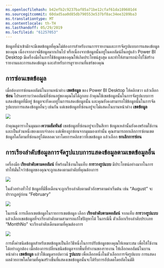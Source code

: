 ```yaml
---
ms.openlocfilehash: b42efb2c9237baf85a71be12cfaf61da189601d4
ms.sourcegitcommit: 60dad5aa0d85db790553e537bf8ac34ee3289ba3
ms.translationtype: MT
ms.contentlocale: th-TH
ms.lasthandoff: 05/29/2019
ms.locfileid: "61257053"
---
```

ข้อมูลที่นำเข้ามักจะมีเขตข้อมูลที่คุณไม่ต้องการสำหรับงานการรายงานและการจัดรูปแบบการแสดงข้อมูลของคุณ เนื่องจากอาจมีข้อมูลมากเกินไป หรือเนื่องจากข้อมูลนั้นอยู่ในคอลัมน์อื่นอยู่แล้ว Power BI Desktop มีเครื่องมือในการใช้ข้อมูลของคุณให้เกิดประโยชน์สูงสุด และทำให้สามารถนำไปใช้สร้างรายงานและการแสดงข้อมูล และสำหรับการดูรายงานที่แชร์ของคุณ

## <a name="hiding-fields"></a>การซ่อนเขตข้อมูล
เมื่อต้องการซ่อนคอลัมน์ในบานหน้าต่าง **เขตข้อมูล** ของ Power BI Desktop ให้คลิกขวา แล้วเลือก **ซ่อน** โปรดทราบว่าคอลัมน์ที่ซ่อนอยู่ของคุณไม่ได้ถูกลบ ถ้าคุณใช้เขตข้อมูลนั้นในการจัดรูปแบบการแสดงข้อมูลที่มีอยู่ ข้อมูลจะยังคงอยู่ในการแสดงข้อมูลนั้น และคุณยังคงสามารถใช้ข้อมูลนั้นในการจัดรูปแบบการแสดงข้อมูลอื่นๆ เช่นกัน แต่เขตข้อมูลที่ซ่อนอยู่จะไม่แสดงในบานหน้าต่าง **เขตข้อมูล**

![](media/2-4-optimize-data-models/2-4_1.png)

ถ้าคุณดูตารางในมุมมอง**ความสัมพันธ์** เขตข้อมูลที่ซ่อนอยู่จะเป็นสีเทา ข้อมูลเหล่านั้นยังคงพร้อมใช้งานและเป็นส่วนหนึ่งของแบบจำลอง แต่เพียงถูกซ่อนจากมุมมองเท่านั้น คุณสามารถยกเลิกการซ่อนเขตข้อมูลใดก็ตามที่ซ่อนอยู่ได้ตลอดเวลาโดยการคลิกขวาที่เขตข้อมูล แล้วเลือก **ยกเลิกการซ่อน**

## <a name="sorting-visualization-data-by-another-field"></a>การเรียงลำดับข้อมูลการจัดรูปแบบการแสดงข้อมูลตามเขตข้อมูลอื่น
เครื่องมือ **เรียงลำดับตามคอลัมน์** ที่พร้อมใช้งานในแท็บ **การวางรูปแบบ** มีประโยชน์อย่างมากในการทำให้มั่นใจว่าข้อมูลของคุณจะถูกแสดงตามลำดับที่คุณต้องการ

![](media/2-4-optimize-data-models/2-4_2.png)

ในตัวอย่างทั่วไป ข้อมูลที่มีชื่อเดือนจะถูกเรียงลำดับตามตัวอักษรตามค่าเริ่มต้น เช่น “August” จะปรากฏอยู่ก่อน “February”

![](media/2-4-optimize-data-models/2-4_3.png)

ในกรณี การเลือกเขตข้อมูลในรายการเขตข้อมูล เลือก **เรียงลำดับตามคอลัมน์** จากแท็บ **การวางรูปแบบ** แล้วเลือกเขตข้อมูลที่จะเรียงลำดับตามสามารถแก้ไขปัญหาได้ ในกรณีนี้ ตัวเลือกเรียงลำดับประเภท “MonthNo” จะเรียงลำดับเดือนตามที่คุณต้องการ

![](media/2-4-optimize-data-models/2-4_4.png)

การตั้งค่าชนิดข้อมูลสำหรับเขตข้อมูลเป็นอีกวิธีหนึ่งในการปรับข้อมูลของคุณให้เหมาะสม เพื่อให้ใช้งานได้อย่างถูกต้อง เมื่อต้องการเปลี่ยนชนิดข้อมูลจากพื้นที่ทำงานของรายงาน ให้เลือกคอลัมน์ในบานหน้าต่าง **เขตข้อมูล** แล้วใช้เมนูดรอปดาวน์ **รูปแบบ** เพื่อเลือกหนึ่งในตัวเลือกการจัดรูปแบบ การแสดงผลด้วยภาพใดก็ตามที่คุณสร้างขึ้นที่แสดงเขตข้อมูลนั้นจะได้รับการอัปเดตโดยอัตโนมัติ

